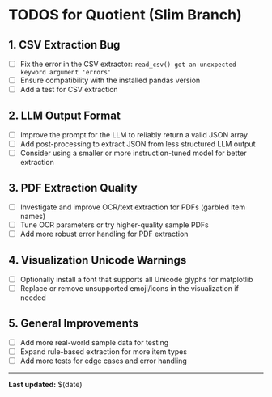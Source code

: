 # TODOS for Quotient (Slim Branch)

## 1. CSV Extraction Bug
- [ ] Fix the error in the CSV extractor: `read_csv() got an unexpected keyword argument 'errors'`
- [ ] Ensure compatibility with the installed pandas version
- [ ] Add a test for CSV extraction

## 2. LLM Output Format
- [ ] Improve the prompt for the LLM to reliably return a valid JSON array
- [ ] Add post-processing to extract JSON from less structured LLM output
- [ ] Consider using a smaller or more instruction-tuned model for better extraction

## 3. PDF Extraction Quality
- [ ] Investigate and improve OCR/text extraction for PDFs (garbled item names)
- [ ] Tune OCR parameters or try higher-quality sample PDFs
- [ ] Add more robust error handling for PDF extraction

## 4. Visualization Unicode Warnings
- [ ] Optionally install a font that supports all Unicode glyphs for matplotlib
- [ ] Replace or remove unsupported emoji/icons in the visualization if needed

## 5. General Improvements
- [ ] Add more real-world sample data for testing
- [ ] Expand rule-based extraction for more item types
- [ ] Add more tests for edge cases and error handling

---

**Last updated:** $(date) 